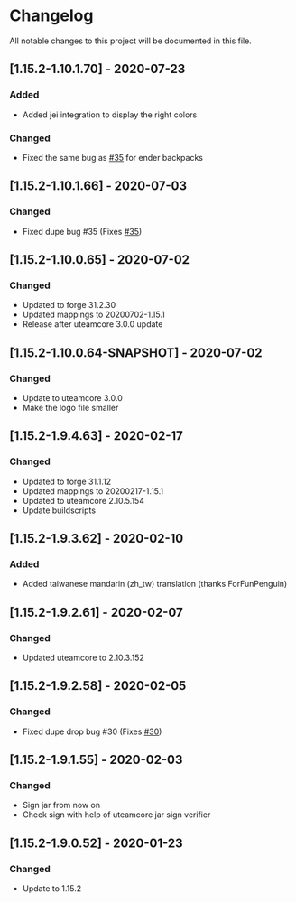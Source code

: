 # Changelog
All notable changes to this project will be documented in this file.

## [1.15.2-1.10.1.70] - 2020-07-23
### Added
 - Added jei integration to display the right colors

### Changed
 - Fixed the same bug as [#35](https://github.com/MC-U-Team/Useful-Backpacks/issues/35) for ender backpacks

## [1.15.2-1.10.1.66] - 2020-07-03
### Changed
 - Fixed dupe bug #35 (Fixes [#35](https://github.com/MC-U-Team/Useful-Backpacks/issues/35))

## [1.15.2-1.10.0.65] - 2020-07-02
### Changed
 - Updated to forge 31.2.30
 - Updated mappings to 20200702-1.15.1
 - Release after uteamcore 3.0.0 update

## [1.15.2-1.10.0.64-SNAPSHOT] - 2020-07-02
### Changed
 - Update to uteamcore 3.0.0
 - Make the logo file smaller

## [1.15.2-1.9.4.63] - 2020-02-17
### Changed
 - Updated to forge 31.1.12
 - Updated mappings to 20200217-1.15.1
 - Updated to uteamcore 2.10.5.154
 - Update buildscripts

## [1.15.2-1.9.3.62] - 2020-02-10
### Added
 - Added taiwanese mandarin (zh_tw) translation (thanks ForFunPenguin)

## [1.15.2-1.9.2.61] - 2020-02-07
### Changed
 - Updated uteamcore to 2.10.3.152

## [1.15.2-1.9.2.58] - 2020-02-05
### Changed
 - Fixed dupe drop bug #30 (Fixes [#30](https://github.com/MC-U-Team/Useful-Backpacks/issues/30))

## [1.15.2-1.9.1.55] - 2020-02-03
### Changed
 - Sign jar from now on
 - Check sign with help of uteamcore jar sign verifier
 
## [1.15.2-1.9.0.52] - 2020-01-23
### Changed
 - Update to 1.15.2
